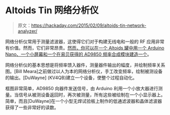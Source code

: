 # Altoids Tin 网络分析仪

> 原文：<https://hackaday.com/2015/02/09/altoids-tin-network-analyzer/>

网络分析仪常用于测量滤波器，这使得它们对于构建无线电和一般的 RF 应用非常有价值。然而，它们非常昂贵。[然而，你可以在一个 Altoids 罐中用一个 Arduino Nano、一个小屏幕和一个在易贝获得的 AD9850 频率合成模块建造一个](http://soldersmoke.blogspot.com/2015/02/duwaynes-scalar-network-analyzer-in.html)。

网络分析仪的基本思想是将频率馈入器件，测量器件输出的幅度，并绘制频率关系图。[Bill Meara]之前做过以人为本的网络分析仪，手工改变频率，绘制被测设备的输出。[DuWayne] (KV4QB)建立一个设备，使整个过程自动化。

框图非常简单，AD9850 向器件发送信号，由 Arduino 利用一个小放大器进行测量。当信号从被测设备返回时，再次被测量，所有这些被绘制在一个小显示器上。简单，而且[DuWayne]在一个小型无焊试验板上制作的低通滤波器和晶体滤波器获得了一些非常好的读数。